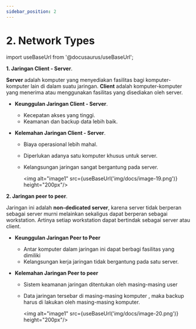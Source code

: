 ```yaml
---
sidebar_position: 2
---
```


# 2. Network Types

import useBaseUrl from '@docusaurus/useBaseUrl';

**1. Jaringan Client - Server**.

   **Server** adalah komputer yang menyediakan fasilitas bagi komputer-komputer lain di dalam suatu jaringan. **Client** adalah komputer-komputer yang menerima atau menggunakan fasilitas yang disediakan oleh server.

- **Keunggulan Jaringan Client - Server**.
    - Kecepatan akses yang tinggi.
    - Keamanan dan backup data lebih baik.

- **Kelemahan Jaringan Client - Server**.

    - Biaya operasional lebih mahal.
    - Diperlukan adanya satu komputer khusus untuk server.
    - Kelangsungan jaringan sangat bergantung pada server.

        <img alt="image1" src={useBaseUrl('img/docs/image-19.png')} height="200px"/>

**2. Jaringan peer to peer**.

   Jaringan ini adalah **non-dedicated server**, karena server tidak berperan sebagai server murni melainkan sekaligus dapat berperan sebagai workstation. Artinya setiap workstation dapat bertindak sebagai server atau client.

- **Keunggulan Jaringan Peer to Peer**

   - Antar komputer dalam jaringan ini dapat berbagi fasilitas yang dimiliki
   - Kelangsungan kerja jaringan tidak bergantung pada satu server.

- **Kelemahan Jaringan Peer to peer**

   - Sistem keamanan jaringan ditentukan oleh masing-masing user
   - Data jaringan tersebar di masing-masing komputer , maka backup harus di lakukan oleh masing-masing komputer.

      <img alt="image1" src={useBaseUrl('img/docs/image-20.png')} height="200px"/>

